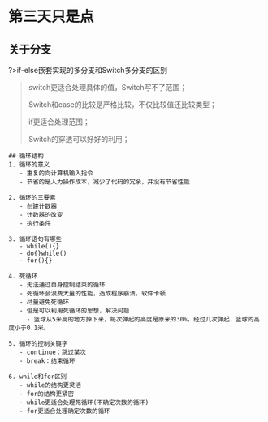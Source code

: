 # 第三天只是点

## 关于分支
?>if-else嵌套实现的多分支和Switch多分支的区别
>
>switch更适合处理具体的值，Switch写不了范围；
>
>Switch和case的比较是严格比较，不仅比较值还比较类型；
>
>if更适合处理范围；
>
>Switch的穿透可以好好的利用；
```
## 循环结构
1. 循环的意义
   - 重复的向计算机输入指令
   - 节省的是人力操作成本，减少了代码的冗余，并没有节省性能

2. 循环的三要素
   - 创建计数器
   - 计数器的改变
   - 执行条件

3. 循环语句有哪些
   - while(){}
   - do{}while()
   - for(){}

4. 死循环
   - 无法通过自身控制结束的循环
   - 死循环会浪费大量的性能，造成程序崩溃，软件卡顿
   - 尽量避免死循环
   - 但是可以利用死循环的思想，解决问题
     - 篮球从5米高的地方掉下来，每次弹起的高度是原来的30%，经过几次弹起，篮球的高度小于0.1米。

5. 循环的控制关键字
   - continue：跳过某次
   - break：结束循环

6. while和for区别
   - while的结构更灵活
   - for的结构更紧密
   - while更适合处理死循环(不确定次数的循环)
   - for更适合处理确定次数的循环